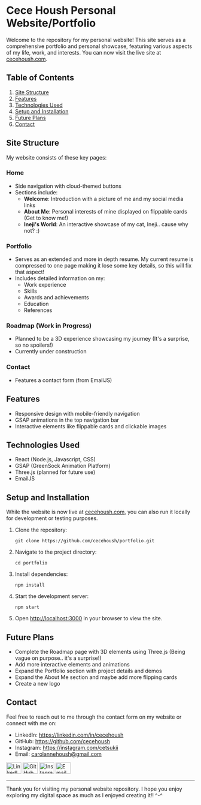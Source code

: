 # Cece Housh Personal Website/Portfolio

Welcome to the repository for my personal website! This site serves as a comprehensive portfolio and personal showcase, featuring various aspects of my life, work, and interests. You can now visit the live site at [cecehoush.com](https://cecehoush.com).

## Table of Contents
1. [Site Structure](#site-structure)
2. [Features](#features)
3. [Technologies Used](#technologies-used)
4. [Setup and Installation](#setup-and-installation)
5. [Future Plans](#future-plans)
6. [Contact](#contact)

## Site Structure

My website consists of these key pages:

### Home
- Side navigation with cloud-themed buttons
- Sections include:
  - **Welcome**: Introduction with a picture of me and my social media links
  - **About Me**: Personal interests of mine displayed on flippable cards (Get to know me!)
  - **Ineji's World**: An interactive showcase of my cat, Ineji.. cause why not? :)

### Portfolio
- Serves as an extended and more in depth resume. My current resume is compressed to one page making it lose some key details, so this will fix that aspect!
- Includes detailed information on my:
  - Work experience
  - Skills
  - Awards and achievements
  - Education
  - References

### Roadmap (Work in Progress)
- Planned to be a 3D experience showcasing my journey (It's a surprise, so no spoilers!)
- Currently under construction

### Contact
- Features a contact form (from EmailJS)

## Features

- Responsive design with mobile-friendly navigation
- GSAP animations in the top navigation bar
- Interactive elements like flippable cards and clickable images

## Technologies Used

- React (Node.js, Javascript, CSS)
- GSAP (GreenSock Animation Platform)
- Three.js (planned for future use)
- EmailJS

## Setup and Installation

While the website is now live at [cecehoush.com](https://cecehoush.com), you can also run it locally for development or testing purposes.

1. Clone the repository:
   ```
   git clone https://github.com/cecehoush/portfolio.git
   ```

2. Navigate to the project directory:
   ```
   cd portfolio
   ```

3. Install dependencies:
   ```
   npm install
   ```

4. Start the development server:
   ```
   npm start
   ```

5. Open [http://localhost:3000](http://localhost:3000) in your browser to view the site.

## Future Plans

- Complete the Roadmap page with 3D elements using Three.js (Being vague on purpose.. it's a surprise!)
- Add more interactive elements and animations
- Expand the Portfolio section with project details and demos
- Expand the About Me section and maybe add more flipping cards
- Create a new logo

## Contact

Feel free to reach out to me through the contact form on my website or connect with me on:

- LinkedIn: https://linkedin.com/in/cecehoush
- GitHub: https://github.com/cecehoush
- Instagram: https://instagram.com/cetsukii
- Email: carolannehoush@gmail.com

<p align="left">
  <a href="https://linkedin.com/in/cecehoush" target="_blank"><img src="https://raw.githubusercontent.com/rahuldkjain/github-profile-readme-generator/master/src/images/icons/Social/linked-in-alt.svg" alt="LinkedIn" height="30" width="40" /></a>
  <a href="https://github.com/cecehoush" target="_blank"><img src="https://raw.githubusercontent.com/rahuldkjain/github-profile-readme-generator/master/src/images/icons/Social/github.svg" alt="GitHub" height="30" width="40" /></a>
  <a href="https://instagram.com/cetsukii" target="_blank"><img src="https://raw.githubusercontent.com/rahuldkjain/github-profile-readme-generator/master/src/images/icons/Social/instagram.svg" alt="Instagram" height="30" width="40" /></a>
  <a href="mailto:carolannehoush@gmail.com" target="_blank"><img src="https://raw.githubusercontent.com/rahuldkjain/github-profile-readme-generator/master/src/images/icons/Social/google.svg" alt="Email" height="30" width="40" /></a>

---

Thank you for visiting my personal website repository. I hope you enjoy exploring my digital space as much as I enjoyed creating it!!  ^-^
